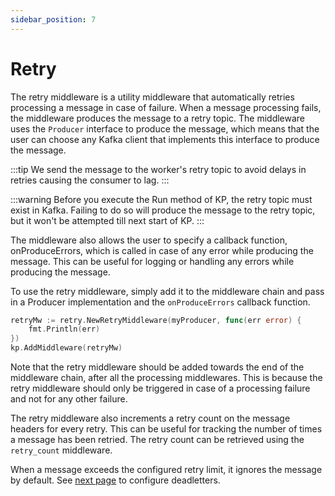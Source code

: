 ```yaml
---
sidebar_position: 7
---
```

# Retry
The retry middleware is a utility middleware that automatically retries processing a message in case of failure. When a message processing fails, the middleware produces the message to a retry topic. The middleware uses the `Producer` interface to produce the message, which means that the user can choose any Kafka client that implements this interface to produce the message.

:::tip
We send the message to the worker's retry topic to avoid delays in retries causing the consumer to lag.
:::

:::warning
Before you execute the Run method of KP, the retry topic must exist in Kafka. Failing to do so will produce the message to the retry topic, but it won't be attempted till next start of KP.
:::


The middleware also allows the user to specify a callback function, onProduceErrors, which is called in case of any error while producing the message. This can be useful for logging or handling any errors while producing the message.

To use the retry middleware, simply add it to the middleware chain and pass in a Producer implementation and the `onProduceErrors` callback function.

```go
retryMw := retry.NewRetryMiddleware(myProducer, func(err error) {
    fmt.Println(err)
})
kp.AddMiddleware(retryMw)
```

Note that the retry middleware should be added towards the end of the middleware chain, after all the processing middlewares. This is because the retry middleware should only be triggered in case of a processing failure and not for any other failure.

The retry middleware also increments a retry count on the message headers for every retry. This can be useful for tracking the number of times a message has been retried. The retry count can be retrieved using the `retry_count` middleware.

When a message exceeds the configured retry limit, it ignores the message by default. See [next page](./deadletter.md) to configure deadletters.
